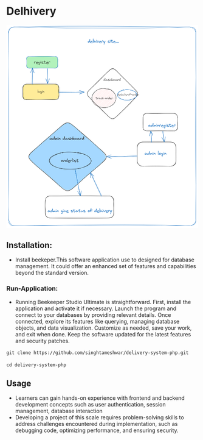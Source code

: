 
# Delhivery

![alt text](./project-diagram.png)



## Installation:

- Install beekeper.This software application use to designed for database management. It could offer an enhanced set of features and capabilities beyond the standard version.

### Run-Application:

- Running Beekeeper Studio Ultimate is straightforward. First, install the application and activate it if necessary. Launch the program and connect to your databases by providing relevant details. Once connected, explore its features like querying, managing database objects, and data visualization. Customize as needed, save your work, and exit when done. Keep the software updated for the latest features and security patches.


```
git clone https://github.com/singhtameshwar/delivery-system-php.git

cd delivery-system-php
```



## Usage
- Learners can gain hands-on experience with frontend and backend development concepts such as user authentication, session management, database interaction
- Developing a project of this scale requires problem-solving skills to address challenges encountered during implementation, such as debugging code, optimizing performance, and ensuring security.


